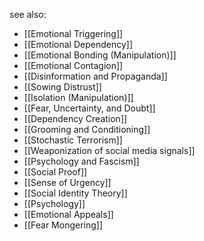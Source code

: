 see also:
- [[Emotional Triggering]]
- [[Emotional Dependency]]
- [[Emotional Bonding (Manipulation)]]
- [[Emotional Contagion]]
- [[Disinformation and Propaganda]]
- [[Sowing Distrust]]
- [[Isolation (Manipulation)]]
- [[Fear, Uncertainty, and Doubt]]
- [[Dependency Creation]]
- [[Grooming and Conditioning]]
- [[Stochastic Terrorism]]
- [[Weaponization of social media signals]]
- [[Psychology and Fascism]]
- [[Social Proof]]
- [[Sense of Urgency]]
- [[Social Identity Theory]]
- [[Psychology]]
- [[Emotional Appeals]]
- [[Fear Mongering]]


